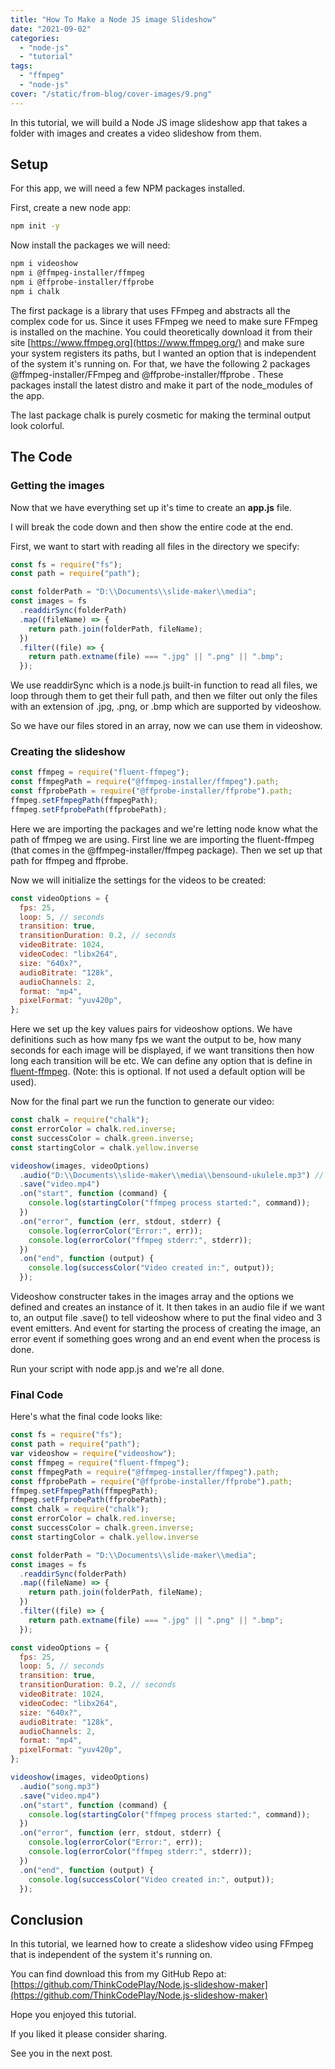```yaml
---
title: "How To Make a Node JS image Slideshow"
date: "2021-09-02"
categories: 
  - "node-js"
  - "tutorial"
tags: 
  - "ffmpeg"
  - "node-js"
cover: "/static/from-blog/cover-images/9.png"
---
```


In this tutorial, we will build a Node JS image slideshow app that takes a folder with images and creates a video slideshow from them.

## Setup

For this app, we will need a few NPM packages installed.

First, create a new node app:

```bash
npm init -y
```

Now install the packages we will need:

```bash
npm i videoshow
npm i @ffmpeg-installer/ffmpeg
npm i @ffprobe-installer/ffprobe
npm i chalk
```

The first package is a library that uses FFmpeg and abstracts all the complex code for us. Since it uses FFmpeg we need to make sure FFmpeg is installed on the machine. You could theoretically download it from their site [https://www.ffmpeg.org](https://www.ffmpeg.org/) and make sure your system registers its paths, but I wanted an option that is independent of the system it's running on. For that, we have the following 2 packages @ffmpeg-installer/FFmpeg and @ffprobe-installer/ffprobe . These packages install the latest distro and make it part of the node\_modules of the app.

The last package chalk is purely cosmetic for making the terminal output look colorful.

## The Code

### Getting the images

Now that we have everything set up it's time to create an **app.js** file.

I will break the code down and then show the entire code at the end.

First, we want to start with reading all files in the directory we specify:

```javascript
const fs = require("fs");
const path = require("path");

const folderPath = "D:\\Documents\\slide-maker\\media";
const images = fs
  .readdirSync(folderPath)
  .map((fileName) => {
    return path.join(folderPath, fileName);
  })
  .filter((file) => {
    return path.extname(file) === ".jpg" || ".png" || ".bmp";
  });
```

We use readdirSync which is a node.js built-in function to read all files, we loop through them to get their full path, and then we filter out only the files with an extension of .jpg, .png, or .bmp which are supported by videoshow.

So we have our files stored in an array, now we can use them in videoshow.

### Creating the slideshow

```javascript
const ffmpeg = require("fluent-ffmpeg");
const ffmpegPath = require("@ffmpeg-installer/ffmpeg").path;
const ffprobePath = require("@ffprobe-installer/ffprobe").path;
ffmpeg.setFfmpegPath(ffmpegPath);
ffmpeg.setFfprobePath(ffprobePath);
```

Here we are importing the packages and we're letting node know what the path of ffmpeg we are using. First line we are importing the fluent-ffmpeg (that comes in the @ffmpeg-installer/ffmpeg package). Then we set up that path for ffmpeg and ffprobe.

Now we will initialize the settings for the videos to be created:

```javascript
const videoOptions = {
  fps: 25,
  loop: 5, // seconds
  transition: true,
  transitionDuration: 0.2, // seconds
  videoBitrate: 1024,
  videoCodec: "libx264",
  size: "640x?",
  audioBitrate: "128k",
  audioChannels: 2,
  format: "mp4",
  pixelFormat: "yuv420p",
};
```

Here we set up the key values pairs for videoshow options. We have definitions such as how many fps we want the output to be, how many seconds for each image will be displayed, if we want transitions then how long each transition will be etc. We can define any option that is define in [fluent-ffmpeg](https://github.com/fluent-ffmpeg/node-fluent-ffmpeg#creating-an-ffmpeg-command). (Note: this is optional. If not used a default option will be used).

Now for the final part we run the function to generate our video:

```javascript
const chalk = require("chalk");
const errorColor = chalk.red.inverse;
const successColor = chalk.green.inverse;
const startingColor = chalk.yellow.inverse

videoshow(images, videoOptions)
  .audio("D:\\Documents\\slide-maker\\media\\bensound-ukulele.mp3") // credit for song from https://www.bensound.com
  .save("video.mp4")
  .on("start", function (command) {
    console.log(startingColor("ffmpeg process started:", command));
  })
  .on("error", function (err, stdout, stderr) {
    console.log(errorColor("Error:", err));
    console.log(errorColor("ffmpeg stderr:", stderr));
  })
  .on("end", function (output) {
    console.log(successColor("Video created in:", output));
  });
```

Videoshow constructer takes in the images array and the options we defined and creates an instance of it. It then takes in an audio file if we want to, an output file .save() to tell videoshow where to put the final video and 3 event emitters. And event for starting the process of creating the image, an error event if something goes wrong and an end event when the process is done.

Run your script with node app.js and we're all done.

### Final Code

Here's what the final code looks like:

```javascript
const fs = require("fs");
const path = require("path");
var videoshow = require("videoshow");
const ffmpeg = require("fluent-ffmpeg");
const ffmpegPath = require("@ffmpeg-installer/ffmpeg").path;
const ffprobePath = require("@ffprobe-installer/ffprobe").path;
ffmpeg.setFfmpegPath(ffmpegPath);
ffmpeg.setFfprobePath(ffprobePath);
const chalk = require("chalk");
const errorColor = chalk.red.inverse;
const successColor = chalk.green.inverse;
const startingColor = chalk.yellow.inverse

const folderPath = "D:\\Documents\\slide-maker\\media";
const images = fs
  .readdirSync(folderPath)
  .map((fileName) => {
    return path.join(folderPath, fileName);
  })
  .filter((file) => {
    return path.extname(file) === ".jpg" || ".png" || ".bmp";
  });

const videoOptions = {
  fps: 25,
  loop: 5, // seconds
  transition: true,
  transitionDuration: 0.2, // seconds
  videoBitrate: 1024,
  videoCodec: "libx264",
  size: "640x?",
  audioBitrate: "128k",
  audioChannels: 2,
  format: "mp4",
  pixelFormat: "yuv420p",
};

videoshow(images, videoOptions)
  .audio("song.mp3")
  .save("video.mp4")
  .on("start", function (command) {
    console.log(startingColor("ffmpeg process started:", command));
  })
  .on("error", function (err, stdout, stderr) {
    console.log(errorColor("Error:", err));
    console.log(errorColor("ffmpeg stderr:", stderr));
  })
  .on("end", function (output) {
    console.log(successColor("Video created in:", output));
  });
```

## Conclusion

In this tutorial, we learned how to create a slideshow video using FFmpeg that is independent of the system it's running on.

You can find download this from my GitHub Repo at: [https://github.com/ThinkCodePlay/Node.js-slideshow-maker](https://github.com/ThinkCodePlay/Node.js-slideshow-maker)

Hope you enjoyed this tutorial.

If you liked it please consider sharing.

See you in the next post.
